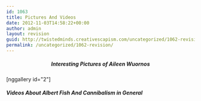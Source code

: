 ```yaml
---
id: 1063
title: Pictures And Videos
date: 2012-11-03T14:58:22+00:00
author: admin
layout: revision
guid: http://twistedminds.creativescapism.com/uncategorized/1062-revision/
permalink: /uncategorized/1062-revision/
---
```

<p class="dropcap-first">
  <h5 style="text-align: center;">
    Interesting Pictures of Aileen Wuornos
  </h5>[nggallery id="2"]
  
  <h5>
    Videos About Albert Fish And Cannibalism in General
  </h5>
  
  <div class="center" style="text-align: center;">
  </div>
